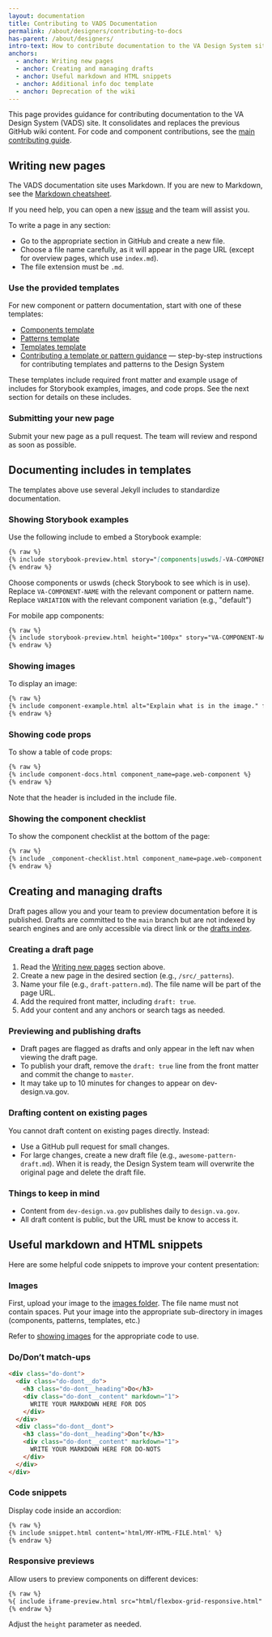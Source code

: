 ```yaml
---
layout: documentation
title: Contributing to VADS Documentation
permalink: /about/designers/contributing-to-docs
has-parent: /about/designers/
intro-text: How to contribute documentation to the VA Design System site, including templates, drafts, and content guidelines.
anchors:
  - anchor: Writing new pages
  - anchor: Creating and managing drafts
  - anchor: Useful markdown and HTML snippets
  - anchor: Additional info doc template
  - anchor: Deprecation of the wiki
---
```


This page provides guidance for contributing documentation to the VA Design System (VADS) site. It consolidates and replaces the previous GitHub wiki content. For code and component contributions, see the [main contributing guide](/about/developers/contributing).

## Writing new pages

The VADS documentation site uses Markdown. If you are new to Markdown, see the [Markdown cheatsheet](https://github.com/adam-p/markdown-here/wiki/Markdown-Cheatsheet).

If you need help, you can open a new [issue](https://github.com/department-of-veterans-affairs/vets-design-system-documentation/issues/new/choose) and the team will assist you.

To write a page in any section:

- Go to the appropriate section in GitHub and create a new file.
- Choose a file name carefully, as it will appear in the page URL (except for overview pages, which use `index.md`).
- The file extension must be `.md`.

### Use the provided templates

For new component or pattern documentation, start with one of these templates:

- [Components template](https://github.com/department-of-veterans-affairs/vets-design-system-documentation/blob/main/src/_components/template.md)
- [Patterns template](https://github.com/department-of-veterans-affairs/vets-design-system-documentation/blob/main/src/_patterns/template.md)
- [Templates template](https://github.com/department-of-veterans-affairs/vets-design-system-documentation/blob/main/src/_templates/template.md)
- [Contributing a template or pattern guidance](/about/designers/contributing-templates-patterns) — step-by-step instructions for contributing templates and patterns to the Design System

These templates include required front matter and example usage of includes for Storybook examples, images, and code props. See the next section for details on these includes.

### Submitting your new page

Submit your new page as a pull request. The team will review and respond as soon as possible.

## Documenting includes in templates

The templates above use several Jekyll includes to standardize documentation.

### Showing Storybook examples

Use the following include to embed a Storybook example:

```markdown
{% raw %}
{% include storybook-preview.html story="[components|uswds]-VA-COMPONENT-NAME--VARIATION" link_text=page.web-component %}
{% endraw %}
```

Choose components or uswds (check Storybook to see which is in use). Replace `VA-COMPONENT-NAME` with the relevant component or pattern name. Replace `VARIATION` with the relevant component variation (e.g., "default")

For mobile app components:

```markdown
{% raw %}
{% include storybook-preview.html height="100px" story="VA-COMPONENT-NAME--VARIATION" link_text="va-mobile__VA-COMPONENT-NAME--VARIATION" is_mobile=true %}
{% endraw %}
```

### Showing images

To display an image:

```markdown
{% raw %}
{% include component-example.html alt="Explain what is in the image." file="/images/components/component-name/filename.png" caption="Describe what this example image is depicting." %}
{% endraw %}
```

### Showing code props

To show a table of code props:

```markdown
{% raw %}
{% include component-docs.html component_name=page.web-component %}
{% endraw %}
```

Note that the header is included in the include file.

### Showing the component checklist

To show the component checklist at the bottom of the page:

```markdown
{% raw %}
{% include _component-checklist.html component_name=page.web-component %}
{% endraw %}
```

## Creating and managing drafts

Draft pages allow you and your team to preview documentation before it is published. Drafts are committed to the `main` branch but are not indexed by search engines and are only accessible via direct link or the [drafts index](https://dev-design.va.gov/drafts).

### Creating a draft page

1. Read the [Writing new pages](#writing-new-pages) section above.
2. Create a new page in the desired section (e.g., `/src/_patterns`).
3. Name your file (e.g., `draft-pattern.md`). The file name will be part of the page URL.
4. Add the required front matter, including `draft: true`.
5. Add your content and any anchors or search tags as needed.

### Previewing and publishing drafts

- Draft pages are flagged as drafts and only appear in the left nav when viewing the draft page.
- To publish your draft, remove the `draft: true` line from the front matter and commit the change to `master`.
- It may take up to 10 minutes for changes to appear on dev-design.va.gov.

### Drafting content on existing pages

You cannot draft content on existing pages directly. Instead:

- Use a GitHub pull request for small changes.
- For large changes, create a new draft file (e.g., `awesome-pattern-draft.md`). When it is ready, the Design System team will overwrite the original page and delete the draft file.

### Things to keep in mind

- Content from `dev-design.va.gov` publishes daily to `design.va.gov`.
- All draft content is public, but the URL must be know to access it.

## Useful markdown and HTML snippets

Here are some helpful code snippets to improve your content presentation:

### Images

First, upload your image to the [images folder](https://github.com/department-of-veterans-affairs/vets-design-system-documentation/tree/master/src/images). The file name must not contain spaces. Put your image into the appropriate sub-directory in images (components, patterns, templates, etc.)

Refer to [showing images](#showing-images) for the appropriate code to use.

### Do/Don’t match-ups

```html
<div class="do-dont">
  <div class="do-dont__do">
    <h3 class="do-dont__heading">Do</h3>
    <div class="do-dont__content" markdown="1">
      WRITE YOUR MARKDOWN HERE FOR DOS
    </div>
  </div>
  <div class="do-dont__dont">
    <h3 class="do-dont__heading">Don’t</h3>
    <div class="do-dont__content" markdown="1">
      WRITE YOUR MARKDOWN HERE FOR DO-NOTS
    </div>
  </div>
</div>
```

### Code snippets

Display code inside an accordion:

```markdown
{% raw %}
{% include snippet.html content='html/MY-HTML-FILE.html' %}
{% endraw %}
```

### Responsive previews

Allow users to preview components on different devices:

```markdown
{% raw %}
%{ include iframe-preview.html src="html/flexbox-grid-responsive.html" title="Flexbox grid" height=400 %}
{% endraw %}
```

Adjust the `height` parameter as needed.